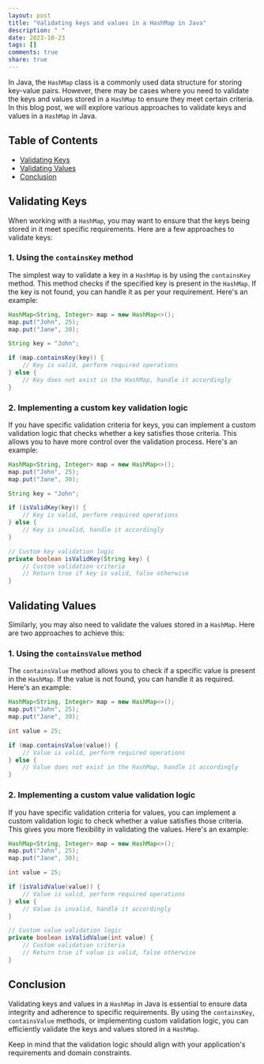 ```yaml
---
layout: post
title: "Validating keys and values in a HashMap in Java"
description: " "
date: 2023-10-23
tags: []
comments: true
share: true
---
```


In Java, the `HashMap` class is a commonly used data structure for storing key-value pairs. However, there may be cases where you need to validate the keys and values stored in a `HashMap` to ensure they meet certain criteria. In this blog post, we will explore various approaches to validate keys and values in a `HashMap` in Java.

## Table of Contents
- [Validating Keys](#validating-keys)
- [Validating Values](#validating-values)
- [Conclusion](#conclusion)

## Validating Keys

When working with a `HashMap`, you may want to ensure that the keys being stored in it meet specific requirements. Here are a few approaches to validate keys:

### 1. Using the `containsKey` method

The simplest way to validate a key in a `HashMap` is by using the `containsKey` method. This method checks if the specified key is present in the `HashMap`. If the key is not found, you can handle it as per your requirement. Here's an example:

```java
HashMap<String, Integer> map = new HashMap<>();
map.put("John", 25);
map.put("Jane", 30);

String key = "John";

if (map.containsKey(key)) {
    // Key is valid, perform required operations
} else {
    // Key does not exist in the HashMap, handle it accordingly
}
```

### 2. Implementing a custom key validation logic

If you have specific validation criteria for keys, you can implement a custom validation logic that checks whether a key satisfies those criteria. This allows you to have more control over the validation process. Here's an example:

```java
HashMap<String, Integer> map = new HashMap<>();
map.put("John", 25);
map.put("Jane", 30);

String key = "John";

if (isValidKey(key)) {
    // Key is valid, perform required operations
} else {
    // Key is invalid, handle it accordingly
}

// Custom key validation logic
private boolean isValidKey(String key) {
    // Custom validation criteria
    // Return true if key is valid, false otherwise
}
```

## Validating Values

Similarly, you may also need to validate the values stored in a `HashMap`. Here are two approaches to achieve this:

### 1. Using the `containsValue` method

The `containsValue` method allows you to check if a specific value is present in the `HashMap`. If the value is not found, you can handle it as required. Here's an example:

```java
HashMap<String, Integer> map = new HashMap<>();
map.put("John", 25);
map.put("Jane", 30);

int value = 25;

if (map.containsValue(value)) {
    // Value is valid, perform required operations
} else {
    // Value does not exist in the HashMap, handle it accordingly
}
```

### 2. Implementing a custom value validation logic

If you have specific validation criteria for values, you can implement a custom validation logic to check whether a value satisfies those criteria. This gives you more flexibility in validating the values. Here's an example:

```java
HashMap<String, Integer> map = new HashMap<>();
map.put("John", 25);
map.put("Jane", 30);

int value = 25;

if (isValidValue(value)) {
    // Value is valid, perform required operations
} else {
    // Value is invalid, handle it accordingly
}

// Custom value validation logic
private boolean isValidValue(int value) {
    // Custom validation criteria
    // Return true if value is valid, false otherwise
}
```

## Conclusion

Validating keys and values in a `HashMap` in Java is essential to ensure data integrity and adherence to specific requirements. By using the `containsKey`, `containsValue` methods, or implementing custom validation logic, you can efficiently validate the keys and values stored in a `HashMap`.

Keep in mind that the validation logic should align with your application's requirements and domain constraints.